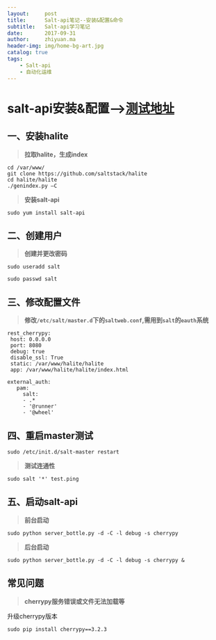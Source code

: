 ```yaml
---
layout:     post
title:      Salt-api笔记--安装&配置&命令
subtitle:   Salt-api学习笔记
date:       2017-09-31
author:     zhiyuan.ma
header-img: img/home-bg-art.jpg
catalog: true
tags:
    - Salt-api
    - 自动化运维
---
```


# salt-api安装&配置-->[测试地址](http://ec2-52-79-93-103.ap-northeast-2.compute.amazonaws.com:8080/)

## 一、安装halite

> **拉取halite，生成index**

```
cd /var/www/
git clone https://github.com/saltstack/halite
cd halite/halite 
./genindex.py –C
```
> **安装salt-api**

`sudo yum install salt-api`

## 二、创建用户

>**创建并更改密码**

`sudo useradd salt`

`sudo passwd salt`

## 三、修改配置文件

>**修改`/etc/salt/master.d`下的`saltweb.conf`,需用到`salt`的`eauth`系统**

```
rest_cherrypy:
 host: 0.0.0.0
 port: 8080
 debug: true
 disable_ssl: True
 static: /var/www/halite/halite
 app: /var/www/halite/halite/index.html

external_auth:
   pam:
     salt:
     - .*
     - '@runner'
     - '@wheel'
```

## 四、重启master测试

`sudo /etc/init.d/salt-master restart`
>**测试连通性**

`sudo salt '*' test.ping`

## 五、启动salt-api

>**前台启动**

`sudo python server_bottle.py -d -C -l debug -s cherrypy`
>**后台启动**

`sudo python server_bottle.py -d -C -l debug -s cherrypy &`

## 常见问题
>**cherrypy服务错误或文件无法加载等**

升级cherrypy版本

`sudo pip install cherrypy==3.2.3`